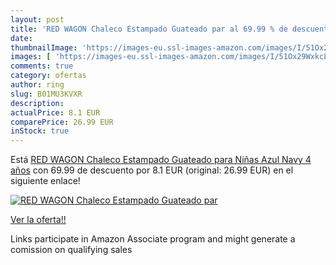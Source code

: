 ```yaml
---
layout: post
title: 'RED WAGON Chaleco Estampado Guateado par al 69.99 % de descuento'
date: 
thumbnailImage: 'https://images-eu.ssl-images-amazon.com/images/I/51Ox29WxkcL._SL200_.jpg'
images: [ 'https://images-eu.ssl-images-amazon.com/images/I/51Ox29WxkcL._SL200_.jpg' ]
comments: true
category: ofertas
author: ring
slug: B01MU3KVXR
description:
actualPrice: 8.1 EUR
comparePrice: 26.99 EUR
inStock: true
---
```


Está [RED WAGON Chaleco Estampado Guateado para Niñas  Azul  Navy   4 años](https://www.amazon.es/dp/B01MU3KVXR/?tag=tolees-21) con 69.99 de descuento por 8.1 EUR (original: 26.99 EUR) en el siguiente enlace!

[![RED WAGON Chaleco Estampado Guateado par](https://images-eu.ssl-images-amazon.com/images/I/51Ox29WxkcL._SL200_.jpg)](https://www.amazon.es/dp/B01MU3KVXR/?tag=tolees-21)

[Ver la oferta!!](https://www.amazon.es/dp/B01MU3KVXR/?tag=tolees-21)

Links participate in Amazon Associate program and might generate a comission on qualifying sales


